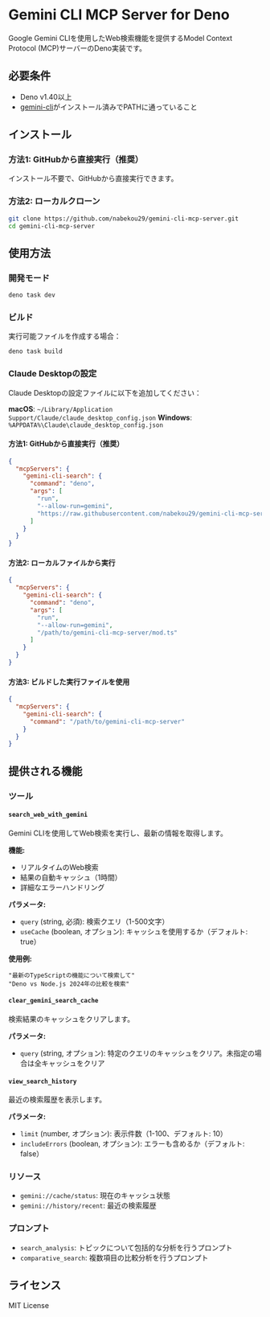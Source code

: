 # Gemini CLI MCP Server for Deno

Google Gemini CLIを使用したWeb検索機能を提供するModel Context Protocol (MCP)サーバーのDeno実装です。

## 必要条件

- Deno v1.40以上
- [gemini-cli](https://github.com/google/generative-ai-docs/tree/main/examples/gemini-cli)がインストール済みでPATHに通っていること

## インストール

### 方法1: GitHubから直接実行（推奨）

インストール不要で、GitHubから直接実行できます。

### 方法2: ローカルクローン

```bash
git clone https://github.com/nabekou29/gemini-cli-mcp-server.git
cd gemini-cli-mcp-server
```

## 使用方法

### 開発モード

```bash
deno task dev
```

### ビルド

実行可能ファイルを作成する場合：

```bash
deno task build
```

### Claude Desktopの設定

Claude Desktopの設定ファイルに以下を追加してください：

**macOS**: `~/Library/Application Support/Claude/claude_desktop_config.json` **Windows**:
`%APPDATA%\Claude\claude_desktop_config.json`

#### 方法1: GitHubから直接実行（推奨）

```json
{
  "mcpServers": {
    "gemini-cli-search": {
      "command": "deno",
      "args": [
        "run",
        "--allow-run=gemini",
        "https://raw.githubusercontent.com/nabekou29/gemini-cli-mcp-server/main/mod.ts"
      ]
    }
  }
}
```

#### 方法2: ローカルファイルから実行

```json
{
  "mcpServers": {
    "gemini-cli-search": {
      "command": "deno",
      "args": [
        "run",
        "--allow-run=gemini",
        "/path/to/gemini-cli-mcp-server/mod.ts"
      ]
    }
  }
}
```

#### 方法3: ビルドした実行ファイルを使用

```json
{
  "mcpServers": {
    "gemini-cli-search": {
      "command": "/path/to/gemini-cli-mcp-server"
    }
  }
}
```

## 提供される機能

### ツール

#### `search_web_with_gemini`

Gemini CLIを使用してWeb検索を実行し、最新の情報を取得します。

**機能:**

- リアルタイムのWeb検索
- 結果の自動キャッシュ（1時間）
- 詳細なエラーハンドリング

**パラメータ:**

- `query` (string, 必須): 検索クエリ（1-500文字）
- `useCache` (boolean, オプション): キャッシュを使用するか（デフォルト: true）

**使用例:**

```
"最新のTypeScriptの機能について検索して"
"Deno vs Node.js 2024年の比較を検索"
```

#### `clear_gemini_search_cache`

検索結果のキャッシュをクリアします。

**パラメータ:**

- `query` (string, オプション): 特定のクエリのキャッシュをクリア。未指定の場合は全キャッシュをクリア

#### `view_search_history`

最近の検索履歴を表示します。

**パラメータ:**

- `limit` (number, オプション): 表示件数（1-100、デフォルト: 10）
- `includeErrors` (boolean, オプション): エラーも含めるか（デフォルト: false）

### リソース

- `gemini://cache/status`: 現在のキャッシュ状態
- `gemini://history/recent`: 最近の検索履歴

### プロンプト

- `search_analysis`: トピックについて包括的な分析を行うプロンプト
- `comparative_search`: 複数項目の比較分析を行うプロンプト

## ライセンス

MIT License
